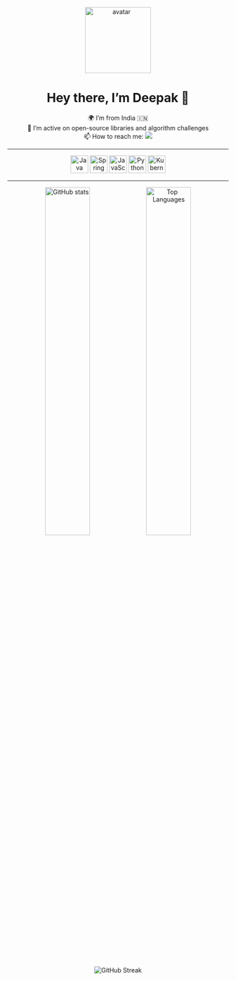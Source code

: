 <!-- HEADER: Avatar & Bio -->
<p align="center">
  <img width="150" src="https://github.com/iddeepak.png" alt="avatar" />
</p>

<h1 align="center">Hey there, I’m Deepak 👋</h1>
<p align="center">
  🌍 I’m from India 🇮🇳<br>
  💼 I’m active on open-source libraries and algorithm challenges<br>
  📫 How to reach me: 
  <a href="https://www.linkedin.com/in/deepak-sharma-8aa93015b/">
    <img src="https://img.shields.io/badge/-LinkedIn-0A66C2?style=for-the-badge&logo=linkedin&logoColor=white"/>
  </a>
</p>

---

<!-- LANGUAGES & TOOLS ICONS -->
<p align="center">
  <img src="https://cdn.jsdelivr.net/gh/devicons/devicon/icons/java/java-original.svg" alt="Java" width="40" height="40"/>
  <img src="https://cdn.jsdelivr.net/gh/devicons/devicon/icons/spring/spring-original.svg" alt="Spring" width="40" height="40"/>
  <img src="https://cdn.jsdelivr.net/gh/devicons/devicon/icons/javascript/javascript-original.svg" alt="JavaScript" width="40" height="40"/>
  <img src="https://cdn.jsdelivr.net/gh/devicons/devicon/icons/python/python-original.svg" alt="Python" width="40" height="40"/>
  <img src="https://cdn.jsdelivr.net/gh/devicons/devicon/icons/kubernetes/kubernetes-plain.svg" alt="Kubernetes" width="40" height="40"/>
  <!-- add more as you like -->
</p>

---

<!-- GITHUB STATS -->
<p align="center">
  <img src="https://github-readme-stats.vercel.app/api?username=iddeepak&show_icons=true&theme=tokyonight" alt="GitHub stats" width="45%"/>
  <img src="https://github-readme-stats.vercel.app/api/top-langs/?username=iddeepak&layout=compact&theme=tokyonight" alt="Top Languages" width="45%"/>
</p>

<p align="center">
  <img src="https://github-readme-streak-stats.herokuapp.com/?user=iddeepak&theme=tokyonight" alt="GitHub Streak" />
</p>
